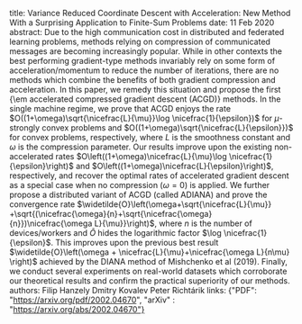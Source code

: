 title: Variance Reduced Coordinate Descent with Acceleration: New Method With a Surprising Application to Finite-Sum Problems
date: 11 Feb 2020
abstract: Due to the high communication cost in distributed and federated learning problems, methods relying on compression of communicated messages are becoming increasingly popular. While in other contexts the best performing gradient-type  methods invariably rely on some form of acceleration/momentum to reduce the number of iterations, there are no methods which combine the benefits of both  gradient compression and acceleration. In this paper, we remedy this situation and propose the first {\em accelerated compressed gradient descent (ACGD)} methods. In the single machine regime, we prove that ACGD enjoys the rate $O((1+\omega)\sqrt{\nicefrac{L}{\mu}}\log \nicefrac{1}{\epsilon})$ for $\mu$-strongly convex problems and $O((1+\omega)\sqrt{\nicefrac{L}{\epsilon}})$ for convex problems, respectively, where $L$ is the smoothness constant and $\omega$ is the compression parameter. Our results improve upon the existing non-accelerated rates $O\left((1+\omega)\nicefrac{L}{\mu}\log \nicefrac{1}{\epsilon}\right)$ and $O\left((1+\omega)\nicefrac{L}{\epsilon}\right)$, respectively, and recover the optimal rates of accelerated gradient descent as a special case when no compression ($\omega=0$) is applied. We further propose a distributed variant  of ACGD (called ADIANA) and prove the convergence rate $\widetilde{O}\left(\omega+\sqrt{\nicefrac{L}{\mu}} +\sqrt{(\nicefrac{\omega}{n}+\sqrt{\nicefrac{\omega}{n}})\nicefrac{\omega L}{\mu}}\right)$, where $n$ is the number of devices/workers and $\widetilde{O}$ hides the logarithmic factor $\log \nicefrac{1}{\epsilon}$. This improves upon the previous best result $\widetilde{O}\left(\omega + \nicefrac{L}{\mu}+\nicefrac{\omega L}{n\mu} \right)$ achieved by the DIANA method of Mishchenko et al (2019). Finally, we conduct several experiments on real-world datasets which corroborate  our theoretical results and confirm the practical superiority of our methods.
authors:  Filip Hanzely
        Dmitry Kovalev
        Peter Richtárik
links: {"PDF": "https://arxiv.org/pdf/2002.04670", "arXiv" : "https://arxiv.org/abs/2002.04670"}